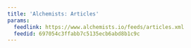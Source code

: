 ```yaml
---
title: 'Alchemists: Articles'
params:
  feedlink: https://www.alchemists.io/feeds/articles.xml
  feedid: 697054c3ffabb7c5135ecb6abd8b1c9c
---
```

